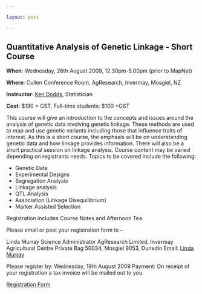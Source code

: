 ```yaml
---

layout: post

---
```


## Quantitative Analysis of Genetic Linkage - Short Course

**When**: Wednesday, 26th August 2009, 12.30pm-5.00pm (prior to MapNet)

**Where**: Cullen Conference Room, AgResearch, Invermay, Mosgiel, NZ

**Instructor**: [Ken Dodds](mailto:ken.dodds@agresearch.co.nz), Statistician

**Cost**: \$130 + GST, Full-time students: \$100 +GST

This course will give an introduction to the concepts and issues around the analysis of genetic data involving genetic linkage. These methods are used to map and use genetic variants including those that influence traits of interest. As this is a short course, the emphasis will be on understanding genetic data and how linkage provides information. There will also be a short practical session on linkage analysis. Course content may be varied depending on registrants needs. Topics to be covered include the following:

-   Genetic Data
-   Experimental Designs
-   Segregation Analysis
-   Linkage analysis
-   QTL Analysis
-   Association (Linkage Disequilibrium)
-   Marker Assisted Selection

Registration includes Course Notes and Afternoon Tea

Please email or post your registration form to –

Linda Murray
Science Administrator
AgResearch Limited, Invermay Agricultural Centre
Private Bag 50034, Mosgiel 9053, Dunedin
Email: [Linda Murray](mailto:linda.murray@agresearch.co.nz)

Please register by: Wednesday, 19th August 2009
Payment: On receipt of your registration a tax invoice will be mailed out to you

[Registration Form ](Media:QAGL09Reg.doc "wikilink")

